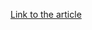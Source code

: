 [Link to the article](https://trendmicro.com/en_us/research/21/l/more-tools-in-the-arsenal-how-teamtnt-used-compromised-docker-hu.html)
